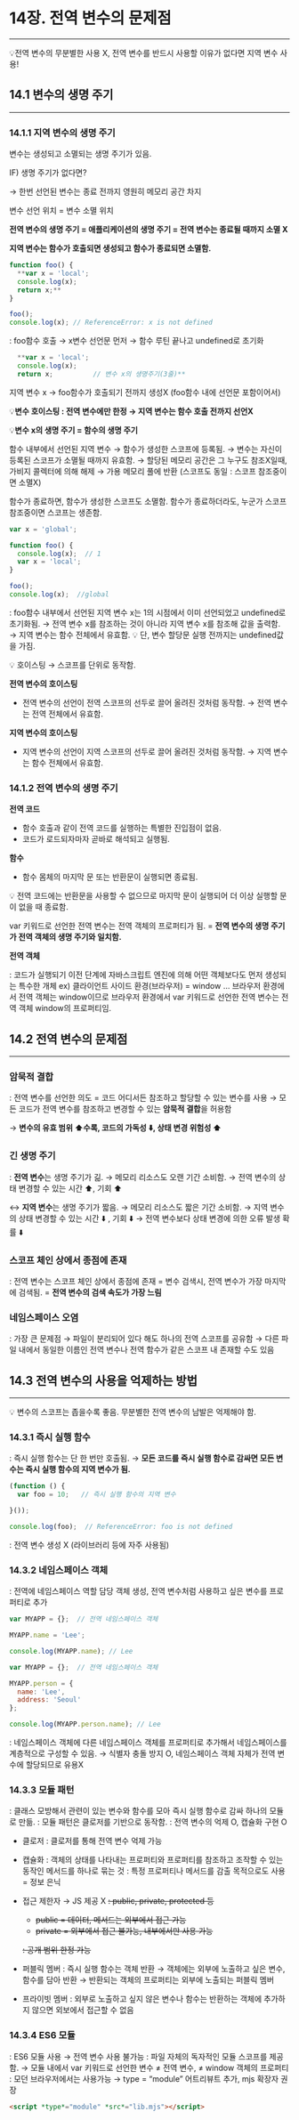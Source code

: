 # 14장. 전역 변수의 문제점

---

💡전역 변수의 무분별한 사용 X, 전역 변수를 반드시 사용할 이유가 없다면 지역 변수 사용!

## 14.1 변수의 생명 주기

---

### 14.1.1 지역 변수의 생명 주기

변수는 생성되고 소멸되는 생명 주기가 있음.

IF) 생명 주기가 없다면?

→ 한번 선언된 변수는 종료 전까지 영원히 메모리 공간 차지

변수 선언 위치 = 변수 소멸 위치

**전역 변수의 생명 주기 = 애플리케이션의 생명 주기 = 전역 변수는 종료될 때까지 소멸 X**

**지역 변수는 함수가 호출되면 생성되고 함수가 종료되면 소멸함.**

```jsx
function foo() {
  **var x = 'local';
  console.log(x);
  return x;**
}

foo();
console.log(x); // ReferenceError: x is not defined
```

: foo함수 호출 → x변수 선언문 먼저 → 함수 루틴 끝나고 undefined로 초기화

```jsx
  **var x = 'local';
  console.log(x);
  return x;          // 변수 x의 생명주기(3줄)**
```

지역 변수 x → foo함수가 호출되기 전까지 생성X (foo함수 내에 선언문 포함이어서)

💡**변수 호이스팅 : 전역 변수에만 한정 → 지역 변수는 함수 호출 전까지 선언X**

💡**변수 x의 생명 주기 = 함수의 생명 주기**

함수 내부에서 선언된 지역 변수 → 함수가 생성한 스코프에 등록됨.
→ 변수는 자신이 등록된 스코프가 소멸될 때까지 유효함.
→ 할당된 메모리 공간은 그 누구도 참조X일때, 가비지 콜렉터에 의해 해제
→ 가용 메모리 풀에 반환
 (스코프도 동일 : 스코프 참조중이면 소멸X)

함수가 종료하면, 함수가 생성한 스코프도 소멸함.
함수가 종료하더라도, 누군가 스코프 참조중이면 스코프는 생존함.

```jsx
var x = 'global';

function foo() {
  console.log(x);  // 1
  var x = 'local';
}

foo();
console.log(x);  //global
```

: foo함수 내부에서 선언된 지역 변수 x는 1의 시점에서 이미 선언되었고 undefined로 초기화됨.
→ 전역 변수 x를 참조하는 것이 아니라 지역 변수 x를 참조해 값을 출력함.
→ 지역 변수는 함수 전체에서 유효함.
💡 단, 변수 할당문 실행 전까지는 undefined값을 가짐.

 

💡 호이스팅 → 스코프를 단위로 동작함.

**전역 변수의 호이스팅**
- 전역 변수의 선언이 전역 스코프의 선두로 끌어 올려진 것처럼 동작함.
→ 전역 변수는 전역 전체에서 유효함.

**지역 변수의 호이스팅**
- 지역 변수의 선언이 지역 스코프의 선두로 끌어 올려진 것처럼 동작함.
→ 지역 변수는 함수 전체에서 유효함.

### 14.1.2 전역 변수의 생명 주기

**전역 코드**
- 함수 호출과 같이 전역 코드를 실행하는 특별한 진입점이 없음.
- 코드가 로드되자마자 곧바로 해석되고 실행됨.

**함수**
- 함수 몸체의 마지막 문 또는 반환문이 실행되면 종료됨.

💡 전역 코드에는 반환문을 사용할 수 없으므로 마지막 문이 실행되어 더 이상 실행할 문이 없을 때 종료함.

var 키워드로 선언한 전역 변수는 전역 객체의 프로퍼티가 됨.
= **전역 변수의 생명 주기가 전역 객체의 생명 주기와 일치함.**

**전역 객체**

: 코드가 실행되기 이전 단계에 자바스크립트 엔진에 의해 어떤 객체보다도 먼저 생성되는 특수한 개체
ex) 클라이언트 사이드 환경(브라우저) = window …
      브라우저 환경에서 전역 객체는 window이므로 브라우저 환경에서 var 키워드로 선언한 전역 변수는 전역 객체 window의 프로퍼티임.

## 14.2 전역 변수의 문제점

---

### 암묵적 결합

: 전역 변수를 선언한 의도 = 코드 어디서든 참조하고 할당할 수 있는 변수를 사용 → 모든 코드가 전역 변수를 참조하고 변경할 수 있는 **암묵적 결합**을 허용함

→ **변수의 유효 범위 ⬆️수록, 코드의 가독성 ⬇️, 상태 변경 위험성 ⬆️**

### 긴 생명 주기

: **전역 변수**는 생명 주기가 긺. → 메모리 리소스도 오랜 기간 소비함.
→ 전역 변수의 상태 변경할 수 있는 시간 ⬆️, 기회 ⬆️

↔ **지역 변수**는 생명 주기가 짧음. → 메모리 리소스도 짧은 기간 소비함.
→ 지역 변수의 상태 변경할 수 있는 시간 ⬇️ , 기회 ⬇️
→ 전역 변수보다 상태 변경에 의한 오류 발생 확률 ⬇️

### 스코프 체인 상에서 종점에 존재

: 전역 변수는 스코프 체인 상에서 종점에 존재 = 변수 검색시, 전역 변수가 가장 마지막에 검색됨. = **전역 변수의 검색 속도가 가장 느림**

### 네임스페이스 오염

: 가장 큰 문제점 → 파일이 분리되어 있다 해도 하나의 전역 스코프를 공유함
→ 다른 파일 내에서 동일한 이름인 전역 변수나 전역 함수가 같은 스코프 내 존재할 수도 있음

## 14.3 전역 변수의 사용을 억제하는 방법

---

💡 변수의 스코프는 좁을수록 좋음. 무분별한 전역 변수의 남발은 억제해야 함.

### 14.3.1 즉시 실행 함수

: 즉시 실행 함수는 단 한 번만 호출됨.
→ **모든 코드를 즉시 실행 함수로 감싸면 모든 변수는 즉시 실행 함수의 지역 변수가 됨.**

```jsx
(function () {
  var foo = 10;   // 즉시 실행 함수의 지역 변수

}());

console.log(foo);  // ReferenceError: foo is not defined
```

: 전역 변수 생성 X (라이브러리 등에 자주 사용됨)

### 14.3.2 네임스페이스 객체

: 전역에 네임스페이스 역할 담당 객체 생성, 전역 변수처럼 사용하고 싶은 변수를 프로퍼티로 추가

```jsx
var MYAPP = {};  // 전역 네임스페이스 객체

MYAPP.name = 'Lee';

console.log(MYAPP.name); // Lee
```

```jsx
var MYAPP = {};  // 전역 네임스페이스 객체

MYAPP.person = {
  name: 'Lee',
  address: 'Seoul'
};

console.log(MYAPP.person.name); // Lee
```

: 네임스페이스 객체에 다른 네임스페이스 객체를 프로퍼티로 추가해서 네임스페이스를 계층적으로 구성할 수 있음.
→ 식별자 충돌 방지 O, 네임스페이스 객체 자체가 전역 변수에 할당되므로 유용X

### 14.3.3 모듈 패턴

: 클래스 모방해서 관련이 있는 변수와 함수를 모아 즉시 실행 함수로 감싸 하나의 모듈로 만듦.
: 모듈 패턴은 클로저를 기반으로 동작함.
: 전역 변수의 억제 O, 캡슐화 구현 O

- 클로저
: 클로저를 통해 전역 변수 억제 가능
- 캡슐화
: 객체의 상태를 나타내는 프로퍼티와 프로퍼티를 참조하고 조작할 수 있는 동작인 메서드를 하나로 묶는 것
: 특정 프로퍼티나 메서드를 감출 목적으로도 사용 = 정보 은닉
- 접근 제한자 → JS 제공 X
~~: public, private, protected 등~~
    - ~~public = 데이터, 메서드는 외부에서 접근 가능~~
    - ~~private = 외부에서 접근 불가능, 내부에서만 사용 가능~~
    
    ~~: 공개 범위 한정 가능~~
    
- 퍼블릭 멤버
: 즉시 실행 함수는 객체 반환 → 객체에는 외부에 노출하고 싶은 변수, 함수를 담아 반환 → 반환되는 객체의 프로퍼티는 외부에 노출되는 퍼블릭 멤버
- 프라이빗 멤버
: 외부로 노출하고 싶지 않은 변수나 함수는 반환하는 객체에 추가하지 않으면 외보에서 접근할 수 없음

### 14.3.4 ES6 모듈

: ES6 모듈 사용 → 전역 변수 사용 불가능
: 파일 자체의 독자적인 모듈 스코프를 제공함.
→ 모듈 내에서 var 키워드로 선언한 변수 ≠ 전역 변수, ≠ window 객체의 프로퍼티
: 모던 브라우저에서는 사용가능
→ type = “module” 어트리뷰트 추가, mjs 확장자 권장

```html
<script *type*="module" *src*="lib.mjs"></script>
```
